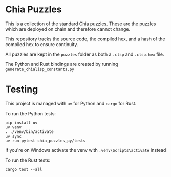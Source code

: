 # Chia Puzzles

This is a collection of the standard Chia puzzles.
These are the puzzles which are deployed on chain and therefore cannot change.

This repository tracks the source code, the compiled hex, and a hash of the compiled hex to ensure continuity.

All puzzles are kept in the `puzzles` folder as both a `.clsp` and `.clsp.hex` file.

The Python and Rust bindings are created by running `generate_chialisp_constants.py`

# Testing

This project is managed with `uv` for Python and `cargo` for Rust.

To run the Python tests:
```
pip install uv
uv venv
. ./venv/bin/activate
uv sync
uv run pytest chia_puzzles_py/tests
```
If you're on Windows activate the venv with `.venv\Scripts\activate` instead

To run the Rust tests:
```
cargo test --all
```